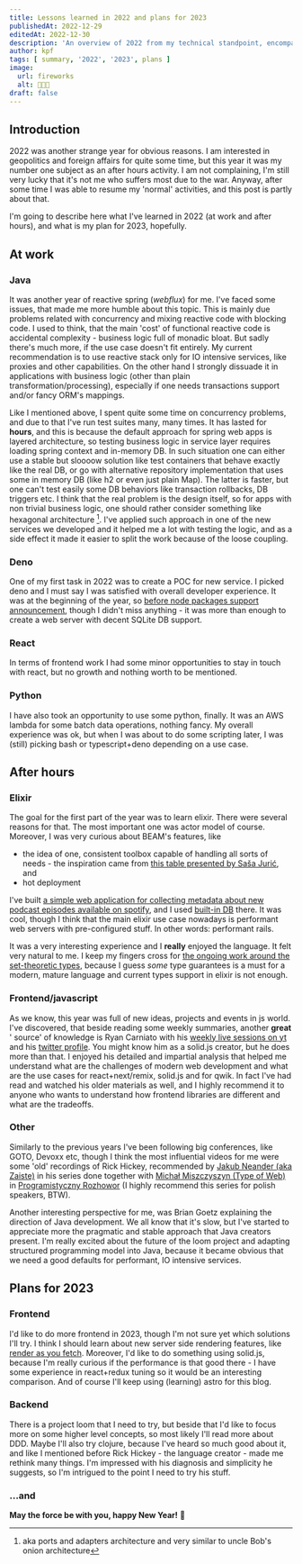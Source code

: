 ```yaml
---
title: Lessons learned in 2022 and plans for 2023
publishedAt: 2022-12-29
editedAt: 2022-12-30
description: 'An overview of 2022 from my technical standpoint, encompassing growth, experience, observations, reflections and plans.'
author: kpf
tags: [ summary, '2022', '2023', plans ]
image:
  url: fireworks
  alt: 🍾🍾🍾
draft: false
---
```


## Introduction

2022 was another strange year for obvious reasons. I am interested in geopolitics and foreign affairs for quite some time, but this year it was my number one
subject as an after hours activity. I am not complaining, I'm still very lucky that it's not me who suffers most due to the war. Anyway, after some time I was
able to resume my 'normal' activities, and this post is partly about that.

I'm going to describe here what I've learned in 2022 (at work and after hours), and what is my plan for 2023, hopefully.

## At work

### Java

It was another year of reactive spring (_webflux_) for me. I've faced some issues, that made me more humble about this topic. This is mainly due problems
related with concurrency and mixing reactive code with blocking code. I used to think, that the main 'cost' of functional reactive code is accidental
complexity - business logic full of monadic bloat. But sadly there's much more, if the use case doesn't fit entirely. My current recommendation is to use
reactive stack only for IO intensive services, like proxies and other capabilities. On the other hand I strongly dissuade it in applications with business
logic (other than plain transformation/processing), especially if one needs transactions support and/or fancy ORM's mappings.

Like I mentioned above, I spent quite some time on concurrency problems, and due to that I've run test suites many, many times. It has lasted for **hours**, and
this is because the default approach for spring web apps is layered architecture, so testing business logic in service layer requires loading spring context and
in-memory DB. In such situation one can either use a stable but sloooow solution like test containers that behave exactly like the real DB, or go with
alternative repository implementation that uses some in memory DB (like h2 or even just plain Map). The latter is faster, but one can't test easily some DB
behaviors like transaction rollbacks, DB triggers etc. I think that the real problem is the design itself, so for apps with non trivial business logic, one
should rather consider something like hexagonal architecture [^1]. I've applied such approach in one of the new services we developed and it helped me a lot
with testing the logic, and as a side effect it made it easier to split the work because of the loose coupling.

### Deno

One of my first task in 2022 was to create a POC for new service. I picked deno and I must say I was satisfied with overall developer experience. It was at the
beginning of the year, so [before node packages support announcement](https://deno.land/manual@v1.17.0/npm_nodejs/compatibility_mode), though I didn't miss
anything - it was more than enough to create a web server with decent SQLite DB support.

### React

In terms of frontend work I had some minor opportunities to stay in touch with react, but no growth and nothing worth to be mentioned.

### Python

I have also took an opportunity to use some python, finally. It was an AWS lambda for some batch data operations, nothing fancy. My overall experience was ok,
but when I was about to do some scripting later, I was (still) picking bash or typescript+deno depending on a use case.

## After hours

### Elixir

The goal for the first part of the year was to learn elixir. There were several reasons for that. The most important one was actor model of course. Moreover, I
was very curious about BEAM's features, like

- the idea of one, consistent toolbox capable of handling all sorts of needs - the inspiration came
  from [this table presented by Saša Jurić](https://www.youtube.com/watch?v=JvBT4XBdoUE&t=2266s), and
- hot deployment

I've built [a simple web application for collecting metadata about new podcast episodes available on spotify](https://github.com/frankiewiczkamil/fomos), and I
used [built-in DB](https://www.erlang.org/doc/man/dets.html) there. It was cool, though I think that the main elixir use case nowadays is performant web servers
with pre-configured stuff. In other words: performant rails.

It was a very interesting experience and I **really** enjoyed the language. It felt very natural to me. I keep my fingers cross
for [the ongoing work around the set-theoretic types](https://twitter.com/josevalim/status/1577680998124470273), because I guess _some_ type guarantees is a
must for a modern, mature language and current types support in elixir is not enough.

### Frontend/javascript

As we know, this year was full of new ideas, projects and events in js world. I've discovered, that beside reading some weekly summaries, another **great** '
source' of knowledge is Ryan Carniato with his [weekly live sessions on yt](https://www.youtube.com/@ryansolid/playlists) and
his [twitter profile](https://twitter.com/RyanCarniato). You might know him as a solid.js creator, but he does more than that. I enjoyed his detailed and
impartial analysis that helped me understand what are the challenges of modern web development and what are the use cases for react+next/remix, solid.js and for
qwik. In fact I've had read and watched his older materials as well, and I highly recommend it to anyone who wants to understand how frontend libraries are
different and what are the tradeoffs.

### Other

Similarly to the previous years I've been following big conferences, like GOTO, Devoxx etc, though I think the most influential videos for me were some 'old'
recordings of Rick Hickey, recommended by [Jakub Neander (aka Zaiste)](https://twitter.com/zaiste) in his series done together
with [Michał Miszczyszyn (Type of Web)](https://typeofweb.com/) in [Programistyczny Rozhowor](https://www.youtube.com/watch?v=4kPpfqJqgNg) (I highly recommend
this series for polish speakers, BTW).

Another interesting perspective for me, was Brian Goetz explaining the direction of Java development. We all know that it's slow, but I've started to appreciate
more the pragmatic and stable approach that Java creators present. I'm really excited about the future of the loom project and adapting structured programming
model into Java, because it became obvious that we need a good defaults for performant, IO intensive services.

## Plans for 2023

### Frontend

I'd like to do more frontend in 2023, though I'm not sure yet which solutions I'll try. I think I should learn about new server side rendering features,
like [render as you fetch](https://17.reactjs.org/docs/concurrent-mode-suspense.html#approach-3-render-as-you-fetch-using-suspense). Moreover, I'd like to do
something using solid.js, because I'm really curious if the performance is that good there - I have some experience in react+redux tuning so it would be an
interesting comparison. And of course I'll keep using (learning) astro for this blog.

### Backend

There is a project loom that I need to try, but beside that I'd like to focus more on some higher level concepts, so most likely I'll read more about DDD. Maybe
I'll also try clojure, because I've heard so much good about it, and like I mentioned before Rick Hickey - the language creator - made me rethink many things.
I'm impressed with his diagnosis and simplicity he suggests, so I'm intrigued to the point I need to try his stuff.

### ...and

**May the force be with you, happy New Year!** 🥂

[^1]: aka ports and adapters architecture and very similar to uncle Bob's onion architecture
